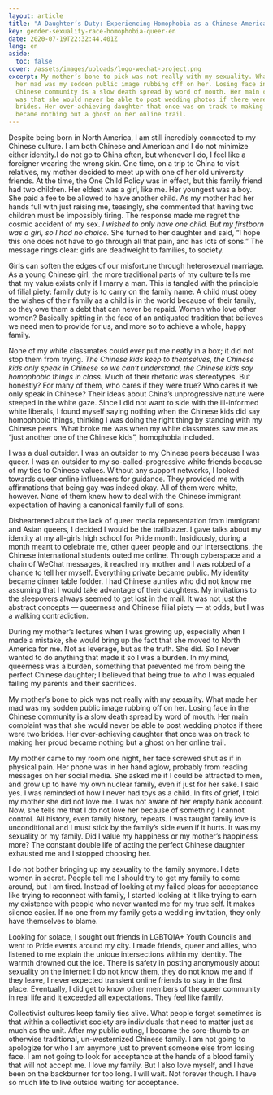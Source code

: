 ```yaml
---
layout: article
title: "A Daughter’s Duty: Experiencing Homophobia as a Chinese-American Woman"
key: gender-sexuality-race-homophobia-queer-en
date: 2020-07-19T22:32:44.401Z
lang: en
aside:
  toc: false
cover: /assets/images/uploads/logo-wechat-project.png
excerpt: My mother’s bone to pick was not really with my sexuality. What made
  her mad was my sodden public image rubbing off on her. Losing face in the
  Chinese community is a slow death spread by word of mouth. Her main complaint
  was that she would never be able to post wedding photos if there were two
  brides. Her over-achieving daughter that once was on track to making her proud
  became nothing but a ghost on her online trail.
---
```

Despite being born in North America, I am still incredibly connected to my Chinese culture. I am both Chinese and American and I do not minimize either identity.I do not go to China often, but whenever I do, I feel like a foreigner wearing the wrong skin. One time, on a trip to China to visit relatives, my mother decided to meet up with one of her old university friends. At the time, the One Child Policy was in effect, but this family friend had two children. Her eldest was a girl, like me. Her youngest was a boy. She paid a fee to be allowed to have another child. As my mother had her hands full with just raising me, teasingly, she commented that having two children must be impossibly tiring. The response made me regret the cosmic accident of my sex. *I wished to only have one child. But my firstborn was a girl, so I had no choice.* She turned to her daughter and said, “I hope this one does not have to go through all that pain, and has lots of sons.” The message rings clear: girls are deadweight to families, to society.

Girls can soften the edges of our misfortune through heterosexual marriage. As a young Chinese girl, the more traditional parts of my culture tells me that my value exists only if I marry a man. This is tangled with the principle of filial piety: family duty is to carry on the family name. A child must obey the wishes of their family as a child is in the world because of their family, so they owe them a debt that can never be repaid. Women who love other women? Basically spitting in the face of an antiquated tradition that believes we need men to provide for us, and more so to achieve a whole, happy family.

None of my white classmates could ever put me neatly in a box; it did not stop them from trying. *The Chinese kids keep to themselves, the Chinese kids only speak in Chinese so we can’t understand, the Chinese kids say homophobic things in class.* Much of their rhetoric was stereotypes. But honestly? For many of them, who cares if they were true? Who cares if we only speak in Chinese? Their ideas about China’s unprogressive nature were steeped in the white gaze. Since I did not want to side with the ill-informed white liberals, I found myself saying nothing when the Chinese kids did say homophobic things, thinking I was doing the right thing by standing with my Chinese peers. What broke me was when my white classmates saw me as “just another one of the Chinese kids”, homophobia included.

I was a dual outsider. I was an outsider to my Chinese peers because I was queer. I was an outsider to my so-called-progressive white friends because of my ties to Chinese values. Without any support networks, I looked towards queer online influencers for guidance. They provided me with affirmations that being gay was indeed okay. All of them were white, however. None of them knew how to deal with the Chinese immigrant expectation of having a canonical family full of sons.

Disheartened about the lack of queer media representation from immigrant and Asian queers, I decided I would be the trailblazer. I gave talks about my identity at my all-girls high school for Pride month. Insidiously, during a month meant to celebrate me, other queer people and our intersections, the Chinese international students outed me online. Through cyberspace and a chain of WeChat messages, it reached my mother and I was robbed of a chance to tell her myself. Everything private became public. My identity became dinner table fodder. I had Chinese aunties who did not know me assuming that I would take advantage of their daughters. My invitations to the sleepovers always seemed to get lost in the mail. It was not just the abstract concepts — queerness and Chinese filial piety — at odds, but I was a walking contradiction.

During my mother’s lectures when I was growing up, especially when I made a mistake, she would bring up the fact that she moved to North America for me. Not as leverage, but as the truth. She did. So I never wanted to do anything that made it so I was a burden. In my mind, queerness was a burden, something that prevented me from being the perfect Chinese daughter; I believed that being true to who I was equaled failing my parents and their sacrifices.

My mother’s bone to pick was not really with my sexuality. What made her mad was my sodden public image rubbing off on her. Losing face in the Chinese community is a slow death spread by word of mouth. Her main complaint was that she would never be able to post wedding photos if there were two brides. Her over-achieving daughter that once was on track to making her proud became nothing but a ghost on her online trail.

My mother came to my room one night, her face screwed shut as if in physical pain. Her phone was in her hand aglow, probably from reading messages on her social media. She asked me if I could be attracted to men, and grow up to have my own nuclear family, even if just for her sake. I said yes. I was reminded of how I never had toys as a child. In fits of grief, I told my mother she did not love me. I was not aware of her empty bank account. Now, she tells me that I do not love her because of something I cannot control. All history, even family history, repeats. I was taught family love is unconditional and I must stick by the family’s side even if it hurts. It was my sexuality or my family. Did I value my happiness or my mother’s happiness more? The constant double life of acting the perfect Chinese daughter exhausted me and I stopped choosing her.

I do not bother bringing up my sexuality to the family anymore. I date women in secret. People tell me I should try to get my family to come around, but I am tired. Instead of looking at my failed pleas for acceptance like trying to reconnect with family, I started looking at it like trying to earn my existence with people who never wanted me for my true self. It makes silence easier. If no one from my family gets a wedding invitation, they only have themselves to blame.

Looking for solace, I sought out friends in LGBTQIA+ Youth Councils and went to Pride events around my city. I made friends, queer and allies, who listened to me explain the unique intersections within my identity. The warmth drowned out the ice. There is safety in posting anonymously about sexuality on the internet: I do not know them, they do not know me and if they leave, I never expected transient online friends to stay in the first place. Eventually, I did get to know other members of the queer community in real life and it exceeded all expectations. They feel like family.

Collectivist cultures keep family ties alive. What people forget sometimes is that within a collectivist society are individuals that need to matter just as much as the unit. After my public outing, I became the sore-thumb to an otherwise traditional, un-westernized Chinese family. I am not going to apologize for who I am anymore just to prevent someone else from losing face. I am not going to look for acceptance at the hands of a blood family that will not accept me. I love my family. But I also love myself, and I have been on the backburner for too long. I will wait. Not forever though. I have so much life to live outside waiting for acceptance.